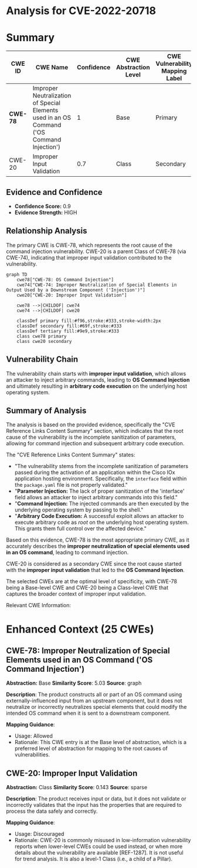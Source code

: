 # Analysis for CVE-2022-20718

# Summary
| CWE ID | CWE Name | Confidence | CWE Abstraction Level | CWE Vulnerability Mapping Label | CWE-Vulnerability Mapping Notes |
|---|---|---|---|---|---|
| **CWE-78** | Improper Neutralization of Special Elements used in an OS Command ('OS Command Injection') | 1 | Base | Primary | Allowed |
| CWE-20 | Improper Input Validation | 0.7 | Class | Secondary | Discouraged |

## Evidence and Confidence

*   **Confidence Score:** 0.9
*   **Evidence Strength:** HIGH

## Relationship Analysis
The primary CWE is CWE-78, which represents the root cause of the command injection vulnerability. CWE-20 is a parent Class of CWE-78 (via CWE-74), indicating that improper input validation contributed to the vulnerability.

```mermaid
graph TD
    cwe78["CWE-78: OS Command Injection"]
    cwe74["CWE-74: Improper Neutralization of Special Elements in Output Used by a Downstream Component ('Injection')"]
    cwe20["CWE-20: Improper Input Validation"]
    
    cwe78 -->|CHILDOF| cwe74
    cwe74 -->|CHILDOF| cwe20
    
    classDef primary fill:#f96,stroke:#333,stroke-width:2px
    classDef secondary fill:#69f,stroke:#333
    classDef tertiary fill:#9e9,stroke:#333
    class cwe78 primary
    class cwe20 secondary
```

## Vulnerability Chain
The vulnerability chain starts with **improper input validation**, which allows an attacker to inject arbitrary commands, leading to **OS Command Injection** and ultimately resulting in **arbitrary code execution** on the underlying host operating system.

## Summary of Analysis
The analysis is based on the provided evidence, specifically the "CVE Reference Links Content Summary" section, which indicates that the root cause of the vulnerability is the incomplete sanitization of parameters, allowing for command injection and subsequent arbitrary code execution.

The "CVE Reference Links Content Summary" states:

- "The vulnerability stems from the incomplete sanitization of parameters passed during the activation of an application within the Cisco IOx application hosting environment. Specifically, the `interface` field within the `package.yaml` file is not properly validated."
- "**Parameter Injection:** The lack of proper sanitization of the 'interface' field allows an attacker to inject arbitrary commands into this field."
- "**Command Injection:** The injected commands are then executed by the underlying operating system by passing to the shell."
- "**Arbitrary Code Execution:** A successful exploit allows an attacker to execute arbitrary code as *root* on the underlying host operating system. This grants them full control over the affected device."

Based on this evidence, CWE-78 is the most appropriate primary CWE, as it accurately describes the **improper neutralization of special elements used in an OS command**, leading to command injection.

CWE-20 is considered as a secondary CWE since the root cause started with the **improper input validation** that led to the **OS Command Injection**.

The selected CWEs are at the optimal level of specificity, with CWE-78 being a Base-level CWE and CWE-20 being a Class-level CWE that captures the broader context of improper input validation.

Relevant CWE Information:

# Enhanced Context (25 CWEs)

## CWE-78: Improper Neutralization of Special Elements used in an OS Command ('OS Command Injection')
**Abstraction:** Base
**Similarity Score**: 5.03
**Source**: graph

**Description**:
The product constructs all or part of an OS command using externally-influenced input from an upstream component, but it does not neutralize or incorrectly neutralizes special elements that could modify the intended OS command when it is sent to a downstream component.

**Mapping Guidance**:
- Usage: Allowed
- Rationale: This CWE entry is at the Base level of abstraction, which is a preferred level of abstraction for mapping to the root causes of vulnerabilities.

## CWE-20: Improper Input Validation
**Abstraction:** Class
**Similarity Score**: 0.143
**Source**: sparse

**Description**:
The product receives input or data, but it does not validate or incorrectly validates that the input has the properties that are required to process the data safely and correctly.

**Mapping Guidance**:
- Usage: Discouraged
- Rationale: CWE-20 is commonly misused in low-information vulnerability reports when lower-level CWEs could be used instead, or when more details about the vulnerability are available [REF-1287]. It is not useful for trend analysis. It is also a level-1 Class (i.e., a child of a Pillar).